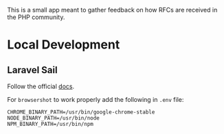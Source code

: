 This is a small app meant to gather feedback on how RFCs are received in the PHP community.

# Local Development

## Laravel Sail
Follow the official [docs](https://laravel.com/docs/10.x/sail#introduction).

For `browsershot` to work properly add the following in `.env` file:
```dotenv
CHROME_BINARY_PATH=/usr/bin/google-chrome-stable
NODE_BINARY_PATH=/usr/bin/node
NPM_BINARY_PATH=/usr/bin/npm
```
